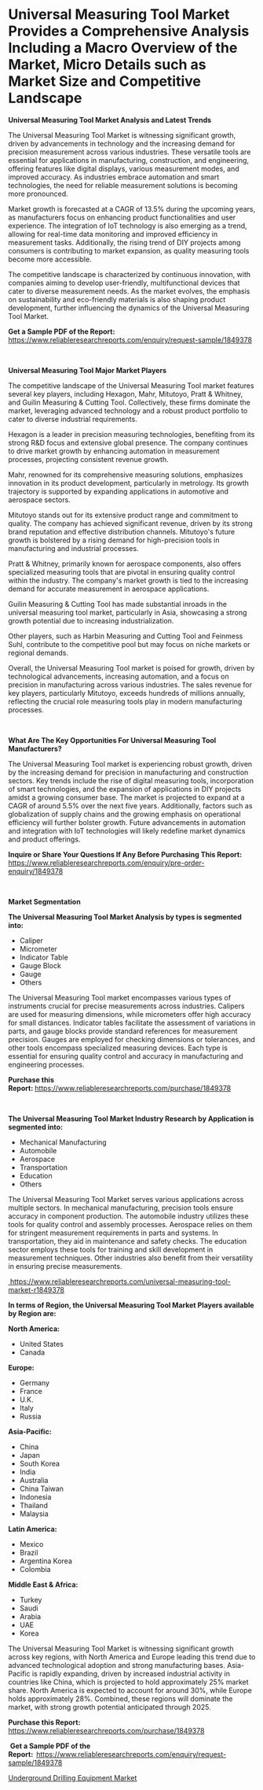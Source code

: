 <p><h1>Universal Measuring Tool Market Provides a Comprehensive Analysis Including a Macro Overview of the Market, Micro Details such as Market Size and Competitive Landscape</h1></p><p><strong>Universal Measuring Tool Market Analysis and Latest Trends</strong></p>
<p><p>The Universal Measuring Tool Market is witnessing significant growth, driven by advancements in technology and the increasing demand for precision measurement across various industries. These versatile tools are essential for applications in manufacturing, construction, and engineering, offering features like digital displays, various measurement modes, and improved accuracy. As industries embrace automation and smart technologies, the need for reliable measurement solutions is becoming more pronounced.</p><p>Market growth is forecasted at a CAGR of 13.5% during the upcoming years, as manufacturers focus on enhancing product functionalities and user experience. The integration of IoT technology is also emerging as a trend, allowing for real-time data monitoring and improved efficiency in measurement tasks. Additionally, the rising trend of DIY projects among consumers is contributing to market expansion, as quality measuring tools become more accessible.</p><p>The competitive landscape is characterized by continuous innovation, with companies aiming to develop user-friendly, multifunctional devices that cater to diverse measurement needs. As the market evolves, the emphasis on sustainability and eco-friendly materials is also shaping product development, further influencing the dynamics of the Universal Measuring Tool Market.</p></p>
<p><strong>Get a Sample PDF of the Report:&nbsp;</strong> <a href="https://www.reliableresearchreports.com/enquiry/request-sample/1849378?utm_campaign=2652&utm_medium=2&utm_source=Github&utm_content=ia&utm_term=22022025&utm_id=universal-measuring-tool">https://www.reliableresearchreports.com/enquiry/request-sample/1849378</a></p>
<p>&nbsp;</p>
<p><strong>Universal Measuring Tool Major Market Players</strong></p>
<p><p>The competitive landscape of the Universal Measuring Tool market features several key players, including Hexagon, Mahr, Mitutoyo, Pratt & Whitney, and Guilin Measuring & Cutting Tool. Collectively, these firms dominate the market, leveraging advanced technology and a robust product portfolio to cater to diverse industrial requirements.</p><p>Hexagon is a leader in precision measuring technologies, benefiting from its strong R&D focus and extensive global presence. The company continues to drive market growth by enhancing automation in measurement processes, projecting consistent revenue growth.</p><p>Mahr, renowned for its comprehensive measuring solutions, emphasizes innovation in its product development, particularly in metrology. Its growth trajectory is supported by expanding applications in automotive and aerospace sectors.</p><p>Mitutoyo stands out for its extensive product range and commitment to quality. The company has achieved significant revenue, driven by its strong brand reputation and effective distribution channels. Mitutoyo's future growth is bolstered by a rising demand for high-precision tools in manufacturing and industrial processes.</p><p>Pratt & Whitney, primarily known for aerospace components, also offers specialized measuring tools that are pivotal in ensuring quality control within the industry. The company's market growth is tied to the increasing demand for accurate measurement in aerospace applications.</p><p>Guilin Measuring & Cutting Tool has made substantial inroads in the universal measuring tool market, particularly in Asia, showcasing a strong growth potential due to increasing industrialization.</p><p>Other players, such as Harbin Measuring and Cutting Tool and Feinmess Suhl, contribute to the competitive pool but may focus on niche markets or regional demands.</p><p>Overall, the Universal Measuring Tool market is poised for growth, driven by technological advancements, increasing automation, and a focus on precision in manufacturing across various industries. The sales revenue for key players, particularly Mitutoyo, exceeds hundreds of millions annually, reflecting the crucial role measuring tools play in modern manufacturing processes.</p></p>
<p>&nbsp;</p>
<p><strong>What Are The Key Opportunities For Universal Measuring Tool Manufacturers?</strong></p>
<p><p>The Universal Measuring Tool market is experiencing robust growth, driven by the increasing demand for precision in manufacturing and construction sectors. Key trends include the rise of digital measuring tools, incorporation of smart technologies, and the expansion of applications in DIY projects amidst a growing consumer base. The market is projected to expand at a CAGR of around 5.5% over the next five years. Additionally, factors such as globalization of supply chains and the growing emphasis on operational efficiency will further bolster growth. Future advancements in automation and integration with IoT technologies will likely redefine market dynamics and product offerings.</p></p>
<p><strong>Inquire or Share Your Questions If Any Before Purchasing This Report:</strong> <a href="https://www.reliableresearchreports.com/enquiry/pre-order-enquiry/1849378?utm_campaign=2652&utm_medium=2&utm_source=Github&utm_content=ia&utm_term=22022025&utm_id=universal-measuring-tool">https://www.reliableresearchreports.com/enquiry/pre-order-enquiry/1849378</a></p>
<p>&nbsp;</p>
<p><strong>Market Segmentation</strong></p>
<p><strong>The Universal Measuring Tool Market Analysis by types is segmented into:</strong></p>
<p><ul><li>Caliper</li><li>Micrometer</li><li>Indicator Table</li><li>Gauge Block</li><li>Gauge</li><li>Others</li></ul></p>
<p><p>The Universal Measuring Tool market encompasses various types of instruments crucial for precise measurements across industries. Calipers are used for measuring dimensions, while micrometers offer high accuracy for small distances. Indicator tables facilitate the assessment of variations in parts, and gauge blocks provide standard references for measurement precision. Gauges are employed for checking dimensions or tolerances, and other tools encompass specialized measuring devices. Each type is essential for ensuring quality control and accuracy in manufacturing and engineering processes.</p></p>
<p><strong>Purchase this Report:&nbsp;</strong><a href="https://www.reliableresearchreports.com/purchase/1849378?utm_campaign=2652&utm_medium=2&utm_source=Github&utm_content=ia&utm_term=22022025&utm_id=universal-measuring-tool">https://www.reliableresearchreports.com/purchase/1849378</a></p>
<p>&nbsp;</p>
<p><strong>The Universal Measuring Tool Market Industry Research by Application is segmented into:</strong></p>
<p><ul><li>Mechanical Manufacturing</li><li>Automobile</li><li>Aerospace</li><li>Transportation</li><li>Education</li><li>Others</li></ul></p>
<p><p>The Universal Measuring Tool Market serves various applications across multiple sectors. In mechanical manufacturing, precision tools ensure accuracy in component production. The automobile industry utilizes these tools for quality control and assembly processes. Aerospace relies on them for stringent measurement requirements in parts and systems. In transportation, they aid in maintenance and safety checks. The education sector employs these tools for training and skill development in measurement techniques. Other industries also benefit from their versatility in ensuring precise measurements.</p></p>
<p><a href="https://www.reliableresearchreports.com/universal-measuring-tool-market-r1849378?utm_campaign=2652&utm_medium=2&utm_source=Github&utm_content=ia&utm_term=22022025&utm_id=universal-measuring-tool">&nbsp;https://www.reliableresearchreports.com/universal-measuring-tool-market-r1849378</a></p>
<p><strong>In terms of Region, the Universal Measuring Tool Market Players available by Region are:</strong></p>
<p>
    <p> <strong> North America: </strong>
        <ul>
            <li>United States</li>
            <li>Canada</li>
        </ul>
        </p> 
    <p> <strong> Europe: </strong>
        <ul>
            <li>Germany</li>
            <li>France</li>
            <li>U.K.</li>
            <li>Italy</li>
            <li>Russia</li>
        </ul>
        </p> 
    <p> <strong> Asia-Pacific: </strong>
        <ul>
            <li>China</li>
            <li>Japan</li>
            <li>South Korea</li>
            <li>India</li>
            <li>Australia</li>
            <li>China Taiwan</li>
            <li>Indonesia</li>
            <li>Thailand</li>
            <li>Malaysia</li>
        </ul>
        </p> 
    <p> <strong> Latin America: </strong>
        <ul>
            <li>Mexico</li>
            <li>Brazil</li>
            <li>Argentina Korea</li>
            <li>Colombia</li>
        </ul>
        </p> 
    <p> <strong> Middle East & Africa: </strong>
        <ul>
            <li>Turkey</li>
            <li>Saudi</li>
            <li>Arabia</li>
            <li>UAE</li>
            <li>Korea</li>
        </ul>
    </p>
    </p>
<p><p>The Universal Measuring Tool Market is witnessing significant growth across key regions, with North America and Europe leading this trend due to advanced technological adoption and strong manufacturing bases. Asia-Pacific is rapidly expanding, driven by increased industrial activity in countries like China, which is projected to hold approximately 25% market share. North America is expected to account for around 30%, while Europe holds approximately 28%. Combined, these regions will dominate the market, with strong growth potential anticipated through 2025.</p></p>
<p><strong>Purchase this Report: </strong><a href="https://www.reliableresearchreports.com/purchase/1849378?utm_campaign=2652&utm_medium=2&utm_source=Github&utm_content=ia&utm_term=22022025&utm_id=universal-measuring-tool">https://www.reliableresearchreports.com/purchase/1849378</a></p>
<p>&nbsp;<strong>Get a Sample PDF of the Report:&nbsp;&nbsp;</strong><a href="https://www.reliableresearchreports.com/enquiry/request-sample/1849378?utm_campaign=2652&utm_medium=2&utm_source=Github&utm_content=ia&utm_term=22022025&utm_id=universal-measuring-tool">https://www.reliableresearchreports.com/enquiry/request-sample/1849378</a></p>
<p><strong></strong></p>
<p><p><a href="https://github.com/zitanebeibit9/Market-Research-Report-List-1/blob/main/underground-drilling-equipment-market.md?utm_campaign=2652&utm_medium=2&utm_source=Github&utm_content=ia&utm_term=22022025&utm_id=universal-measuring-tool">Underground Drilling Equipment Market</a></p></p>